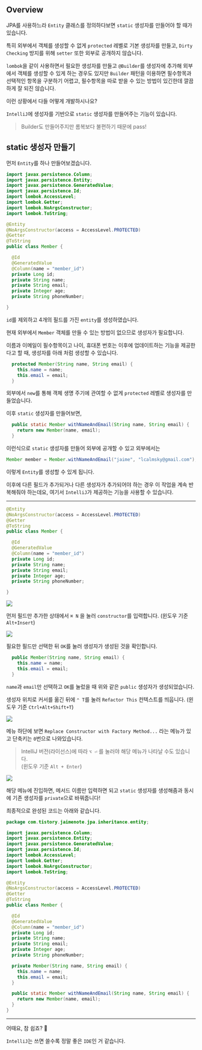 ## Overview

JPA를 사용하느라 `Entity` 클래스를 정의하다보면 `static` 생성자를 만들어야 할 때가 있습니다.

특히 외부에서 객체를 생성할 수 없게 `protected` 레벨로 기본 생성자를 만들고, `Dirty Checking` 방지를 위해 `setter` 또한 외부로 공개하지 않습니다.

`lombok`을 같이 사용하면서 필요한 생성자를 만들고 `@Builder`를 생성자에 추가해 외부에서 객체를 생성할 수 있게 하는 경우도 있지만 `Builder` 패턴을 이용하면 필수항목과 선택적인 항목을 구분하기 어렵고, 필수항목을 따로 받을 수 있는 방법이 있긴한데 깔끔하게 잘 되진 않습니다.

이런 상황에서 다들 어떻게 개발하시나요?

`IntelliJ`에 생성자를 기반으로 `static` 생성자를 만들어주는 기능이 있습니다. 

> Builder도 만들어주지만 롬복보다 불편하기 때문에 pass!

## static 생성자 만들기

먼저 `Entity`를 하나 만들어보겠습니다.

```java
import javax.persistence.Column;
import javax.persistence.Entity;
import javax.persistence.GeneratedValue;
import javax.persistence.Id;
import lombok.AccessLevel;
import lombok.Getter;
import lombok.NoArgsConstructor;
import lombok.ToString;

@Entity
@NoArgsConstructor(access = AccessLevel.PROTECTED)
@Getter
@ToString
public class Member {

  @Id
  @GeneratedValue
  @Column(name = "member_id")
  private Long id;
  private String name;
  private String email;
  private Integer age;
  private String phoneNumber;

}
```

`id`를 제외하고 4개의 필드를 가진 `entity`를 생성하였습니다.

현재 외부에서 `Member` 객체를 만들 수 있는 방법이 없으므로 생성자가 필요합니다.

이름과 이메일이 필수항목이고 나이, 휴대폰 번호는 이후에 업데이트하는 기능을 제공한다고 할 때, 생성자를 아래 처럼 생성할 수 있습니다.

```java
  protected Member(String name, String email) {
    this.name = name;
    this.email = email;
  }
```

외부에서 `new`를 통해 객체 생명 주기에 관여할 수 없게 `protected` 레벨로 생성자를 만들었습니다.

이후 `static` 생성자를 만들어보면,

```java
  public static Member withNameAndEmail(String name, String email) {
    return new Member(name, email);
  }
```

이런식으로 `static` 생성자를 만들어 외부에 공개할 수 있고 외부에서는

```java
Member member = Member.withNameAndEmail("jaime", "lcalmsky@gmail.com");
```

이렇게 `Entity`를 생성할 수 있게 됩니다.

이후에 다른 필드가 추가되거나 다른 생성자가 추가되어야 하는 경우 이 작업을 계속 반복해줘야 하는데요, 여기서 `IntelliJ`가 제공하는 기능을 사용할 수 있습니다.

---

```java
@Entity
@NoArgsConstructor(access = AccessLevel.PROTECTED)
@Getter
@ToString
public class Member {

  @Id
  @GeneratedValue
  @Column(name = "member_id")
  private Long id;
  private String name;
  private String email;
  private Integer age;
  private String phoneNumber;

}
```

![](https://raw.githubusercontent.com/lcalmsky/lcalmsky/master/resources/image/docs-blog-intellij-003-01.png)

먼저 필드만 추가한 상태에서 `⌘ N` 을 눌러 `constructor`를 입력합니다. (윈도우 기준 `Alt+Insert`)

![](https://raw.githubusercontent.com/lcalmsky/lcalmsky/master/resources/image/docs-blog-intellij-003-02.png)

필요한 필드만 선택한 뒤 `OK`를 눌러 생성자가 생성된 것을 확인합니다.

```java
  public Member(String name, String email) {
    this.name = name;
    this.email = email;
  }
```

`name`과 `email`만 선택하고 `OK`를 눌렀을 때 위와 같은 `public` 생성자가 생성되었습니다.

생성자 위치로 커서를 옮긴 뒤에 `⌃ T`를 눌러 `Refactor This` 컨텍스트를 띄웁니다. (윈도우 기준 `Ctrl+Alt+Shift+T`)

![](https://raw.githubusercontent.com/lcalmsky/lcalmsky/master/resources/image/docs-blog-intellij-003-03.png)

메뉴 하단에 보면 `Replace Constructor with Factory Method...` 라는 메뉴가 있고 단축키는 `0`번으로 나와있습니다.

> IntelliJ 버전(라이선스)에 따라 `⌥ ⏎` 를 눌러야 해당 메뉴가 나타날 수도 있습니다.  
> (윈도우 기준 `Alt + Enter`)

![](https://raw.githubusercontent.com/lcalmsky/lcalmsky/master/resources/image/docs-blog-intellij-003-04.png)

해당 메뉴에 진입하면, 메서드 이름만 입력하면 되고 `static` 생성자를 생성해줌과 동시에 기존 생성자를 `private`으로 바꿔줍니다!

최종적으로 완성된 코드는 아래와 같습니다.

```java
package com.tistory.jaimenote.jpa.inheritance.entity;

import javax.persistence.Column;
import javax.persistence.Entity;
import javax.persistence.GeneratedValue;
import javax.persistence.Id;
import lombok.AccessLevel;
import lombok.Getter;
import lombok.NoArgsConstructor;
import lombok.ToString;

@Entity
@NoArgsConstructor(access = AccessLevel.PROTECTED)
@Getter
@ToString
public class Member {

  @Id
  @GeneratedValue
  @Column(name = "member_id")
  private Long id;
  private String name;
  private String email;
  private Integer age;
  private String phoneNumber;

  private Member(String name, String email) {
    this.name = name;
    this.email = email;
  }

  public static Member withNameAndEmail(String name, String email) {
    return new Member(name, email);
  }
}
```

---

어때요, 참 쉽죠? 💁‍

`IntelliJ`는 쓰면 쓸수록 정말 좋은 `IDE`인 거 같습니다.
